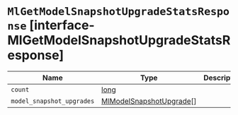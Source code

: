 # `MlGetModelSnapshotUpgradeStatsResponse` [interface-MlGetModelSnapshotUpgradeStatsResponse]

| Name | Type | Description |
| - | - | - |
| `count` | [long](./long.md) | &nbsp; |
| `model_snapshot_upgrades` | [MlModelSnapshotUpgrade](./MlModelSnapshotUpgrade.md)[] | &nbsp; |
